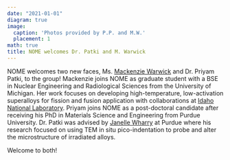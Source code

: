 ```yaml
---
date: "2021-01-01"
diagram: true
image:
  caption: 'Photos provided by P.P. and M.W.'
  placement: 1
math: true
title: NOME welcomes Dr. Patki and M. Warwick
---
```


NOME welcomes two new faces, Ms.  <a href="../../authors/m-warwick">Mackenzie Warwick</a> and Dr. Priyam Patki, to the group! Mackenzie joins NOME as graduate student with a BSE in Nuclear Engineering and Radiological Sciences from the University of Michigan. Her work focuses on developing high-temperature, low-activation superalloys for fission and fusion application with collaborations at  <a href="https://inl.gov/">Idaho National Laboratory</a>. Priyam joins NOME as a post-doctoral candidate after receiving his PhD in Materials Science and Engineering from Purdue University. Dr. Patki was advised by <a href="https://wharryresearchgroup.wordpress.com/">Janelle Wharry</a> at Purdue where his research focused on using TEM in situ pico-indentation to probe and alter the microstructure of irradiated alloys. 

Welcome to both!

